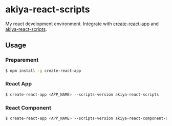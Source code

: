 # akiya-react-scripts

My react development environment.
Integrate with [create-react-app](https://github.com/facebookincubator/create-react-app) and [akiya-react-scripts](https://github.com/purepennons/akiya-react-scripts).

## Usage

### Preparement
```bash
$ npm install -g create-react-app
```
### React App
```bash
$ create-react-app <APP_NAME> --scripts-version akiya-react-scripts
```

### React Component
```bash
$ create-react-app <APP_NAME> --scripts-version akiya-react-component-scripts
```
